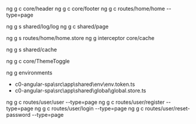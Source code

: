 ng g c core/header
ng g c core/footer
ng g c routes/home/home --type=page

ng g s shared/log/log
ng g c shared/page

ng g s routes/home/home.store
ng g interceptor core/cache

ng g s shared/cache

ng g c core/ThemeToggle

ng g environments

- c0-angular-spa\src\app\shared\env\env.token.ts
- c0-angular-spa\src\app\shared\global\global.store.ts

ng g c routes/user/user --type=page
ng g c routes/user/register --type=page
ng g c routes/user/login --type=page
ng g c routes/user/reset-password --type=page
